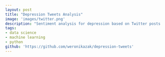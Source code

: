 ```yaml
---
layout: post
title: "Depression Tweets Analysis"
image: 'images/twitter.png'
description: "Sentiment analysis for depression based on Twitter posts."
tags:
- data science
- machine learning
- python
github: 'https://github.com/weronikazak/depression-tweets'
---
```

